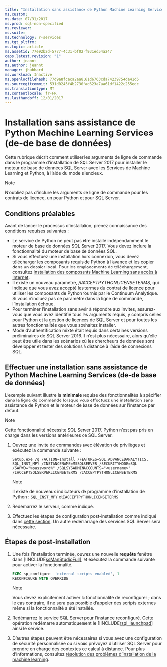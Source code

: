 ```yaml
---
title: "Installation sans assistance de Python Machine Learning Services (de-de base de données) | Documents Microsoft"
ms.custom: 
ms.date: 07/31/2017
ms.prod: sql-non-specified
ms.reviewer: 
ms.suite: 
ms.technology: r-services
ms.tgt_pltfrm: 
ms.topic: article
ms.assetid: 77e92b2d-5777-4c31-bf02-f931ed54a247
caps.latest.revision: "1"
author: jeannt
ms.author: jeannt
manager: jhubbard
ms.workload: Inactive
ms.openlocfilehash: 77d9a8fcaca2aa8161d6763cda74239754da41d5
ms.sourcegitcommit: 531d0245f4b2730fad623a7aa61df1422c255edc
ms.translationtype: MT
ms.contentlocale: fr-FR
ms.lasthandoff: 12/01/2017
---
```

# <a name="unattended-installation-of-python-machine-learning-services-in-database"></a>Installation sans assistance de Python Machine Learning Services (de-de base de données)

Cette rubrique décrit comment utiliser les arguments de ligne de commande dans le programme d’installation de SQL Server 2017 pour installer le moteur de base de données SQL Server avec les Services de Machine Learning et Python, à l’aide du mode silencieux.

> [!NOTE]
> N’oubliez pas d’inclure les arguments de ligne de commande pour les contrats de licence, un pour Python et pour SQL Server.

## <a name="prerequisites"></a>Conditions préalables

Avant de lancer le processus d’installation, prenez connaissance des conditions requises suivantes :

+ Le service de Python ne peut pas être installé indépendamment le moteur de base de données SQL Server 2017. Vous devez inclure la fonctionnalité du moteur de base de données SQL.
+ Si vous effectuez une installation hors connexion, vous devez télécharger les composants requis de Python à l’avance et les copier dans un dossier local. Pour les emplacements de téléchargement, consultez [installation des composants Machine Learning sans accès à Internet](../../advanced-analytics/r-services/installing-ml-components-without-internet-access.md).
+ Il existe un nouveau paramètre, */IACCEPTPYTHONLICENSETERMS*, qui indique que vous avez accepté les termes du contrat de licence pour utiliser les composants de Python fournis par le Continuum Analytique. Si vous n’incluez pas ce paramètre dans la ligne de commande, l’installation échoue.
+ Pour terminer l’installation sans avoir à répondre aux invites, assurez-vous que vous avez identifié tous les arguments requis, y compris celles pour Python et la gestion de licences de SQL Server et pour toutes les autres fonctionnalités que vous souhaitez installer.
+  Mode d’authentification mixte était requis dans certaines versions préliminaires de SQL Server 2016. Il n’est plus nécessaire, alors qu’elle peut être utile dans les scénarios où les chercheurs de données sont développer et tester des solutions à distance à l’aide de connexions SQL.

## <a name="perform-an-unattended-installation-of-python-machine-learning-services-in-database"></a>Effectuer une installation sans assistance de Python Machine Learning Services (de-de base de données)

L’exemple suivant illustre la **minimale** requise des fonctionnalités à spécifier dans la ligne de commande lorsque vous effectuez une installation sans assistance de Python et le moteur de base de données sur l’instance par défaut.

> [!NOTE]
> Cette fonctionnalité nécessite SQL Server 2017. Python n’est pas pris en charge dans les versions antérieures de SQL Server.

1. Ouvrez une invite de commandes avec élévation de privilèges et exécutez la commande suivante :

    ```  
    Setup.exe /q /ACTION=Install /FEATURES=SQL,ADVANCEDANALYTICS, SQL_INST_MPY /INSTANCENAME=MSSQLSERVER /SECURITYMODE=SQL /SAPWD="%password%" /SQLSYSADMINACCOUNTS="<username>" /IACCEPTSQLSERVERLICENSETERMS /IACCEPTPYTHONLICENSETERMS
    ```

    > [!NOTE]
    > 
    > Il existe de nouveaux indicateurs de programme d’installation de Python : `SQL_INST_MPY` et`IACCEPTPYTHONLICENSETERMS`

2. Redémarrez le serveur, comme indiqué.
3. Effectuez les étapes de configuration post-installation comme indiqué dans [cette section](#bkmk_PostInstall). Un autre redémarrage des services SQL Server sera nécessaire.

## <a name = "bkmk_PostInstall"></a>Étapes de post-installation

1.  Une fois l’installation terminée, ouvrez une nouvelle **requête** fenêtre dans [!INCLUDE[ssManStudioFull](../../includes/ssmanstudiofull-md.md)], et exécutez la commande suivante pour activer la fonctionnalité.

    ```SQL
    EXEC sp_configure  'external scripts enabled', 1
    RECONFIGURE WITH OVERRIDE
    ```
  
    > [!NOTE]
    >  Vous devez explicitement activer la fonctionnalité de reconfigurer ; dans le cas contraire, il ne sera pas possible d’appeler des scripts externes même si la fonctionnalité a été installée.
  
3.  Redémarrez le service SQL Server pour l’instance reconfiguré. Cette opération redémarre automatiquement le [!INCLUDE[rsql_launchpad](../../includes/rsql-launchpad-md.md)] ainsi le service.

3. D’autres étapes peuvent être nécessaires si vous avez une configuration de sécurité personnalisée ou si vous prévoyez d’utiliser SQL Server pour prendre en charge des contextes de calcul à distance. Pour plus d’informations, consultez [résolution des problèmes d’installation de la machine learning](../machine-learning-troubleshooting-faq.md).
